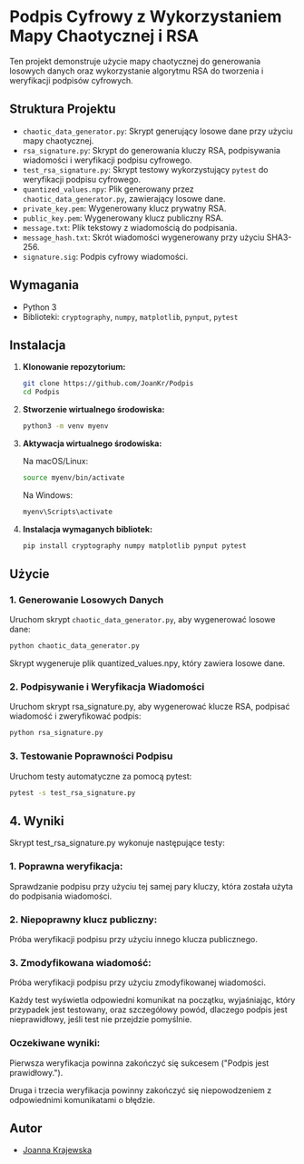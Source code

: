 
# Podpis Cyfrowy z Wykorzystaniem Mapy Chaotycznej i RSA

Ten projekt demonstruje użycie mapy chaotycznej do generowania losowych danych oraz wykorzystanie algorytmu RSA do tworzenia i weryfikacji podpisów cyfrowych.



## Struktura Projektu


- `chaotic_data_generator.py`: Skrypt generujący losowe dane przy użyciu mapy chaotycznej.
- `rsa_signature.py`: Skrypt do generowania kluczy RSA, podpisywania wiadomości i weryfikacji podpisu cyfrowego.
- `test_rsa_signature.py`: Skrypt testowy wykorzystujący `pytest` do weryfikacji podpisu cyfrowego.
- `quantized_values.npy`: Plik generowany przez `chaotic_data_generator.py`, zawierający losowe dane.
- `private_key.pem`: Wygenerowany klucz prywatny RSA.
- `public_key.pem`: Wygenerowany klucz publiczny RSA.
- `message.txt`: Plik tekstowy z wiadomością do podpisania.
- `message_hash.txt`: Skrót wiadomości wygenerowany przy użyciu SHA3-256.
- `signature.sig`: Podpis cyfrowy wiadomości.


## Wymagania
- Python 3
- Biblioteki: `cryptography`, `numpy`, `matplotlib`, `pynput`, `pytest`
## Instalacja
1. **Klonowanie repozytorium:**

    ```bash
    git clone https://github.com/JoanKr/Podpis
    cd Podpis
    ```

2. **Stworzenie wirtualnego środowiska:**

    ```bash
    python3 -m venv myenv
    ```

3. **Aktywacja wirtualnego środowiska:**

    Na macOS/Linux:

    ```bash
    source myenv/bin/activate
    ```

    Na Windows:

    ```bash
    myenv\Scripts\activate
    ```

4. **Instalacja wymaganych bibliotek:**

    ```bash
    pip install cryptography numpy matplotlib pynput pytest
    ```
## Użycie
### 1. Generowanie Losowych Danych

Uruchom skrypt `chaotic_data_generator.py`, aby wygenerować losowe dane:

```bash
python chaotic_data_generator.py
```
Skrypt wygeneruje plik quantized_values.npy, który zawiera losowe dane.

### 2. Podpisywanie i Weryfikacja Wiadomości
Uruchom skrypt rsa_signature.py, aby wygenerować klucze RSA, podpisać wiadomość i zweryfikować podpis:
```bash
python rsa_signature.py
```
### 3. Testowanie Poprawności Podpisu
Uruchom testy automatyczne za pomocą pytest:
```bash
pytest -s test_rsa_signature.py
```

## 4. Wyniki
Skrypt test_rsa_signature.py wykonuje następujące testy:

### 1. Poprawna weryfikacja: 
Sprawdzanie podpisu przy użyciu tej samej pary kluczy, która została użyta do podpisania wiadomości.
### 2. Niepoprawny klucz publiczny: 
Próba weryfikacji podpisu przy użyciu innego klucza publicznego.
### 3. Zmodyfikowana wiadomość: 
Próba weryfikacji podpisu przy użyciu zmodyfikowanej wiadomości.

Każdy test wyświetla odpowiedni komunikat na początku, wyjaśniając, który przypadek jest testowany, oraz szczegółowy powód, dlaczego podpis jest nieprawidłowy, jeśli test nie przejdzie pomyślnie.

### Oczekiwane wyniki:

Pierwsza weryfikacja powinna zakończyć się sukcesem ("Podpis jest prawidłowy.").

Druga i trzecia weryfikacja powinny zakończyć się niepowodzeniem z odpowiednimi komunikatami o błędzie.

## Autor

- [Joanna Krajewska](https://www.github.com/JoanKr)

